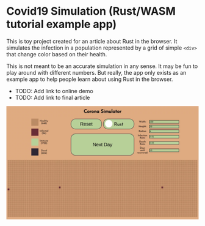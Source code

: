 # Covid19 Simulation (Rust/WASM tutorial example app)

This is toy project created for an article about Rust in the browser.
It simulates the infection in a population represented by a grid of simple `<div>` that change color based on their health.

This is not meant to be an accurate simulation in any sense. It may be fun to play around with different numbers.
But really, the app only exists as an example app to help people learn about using Rust in the browser.

* TODO: Add link to online demo
* TODO: Add link to final article

![Demonstration of app: Infection spreading from cell to cell](demo.webp)
